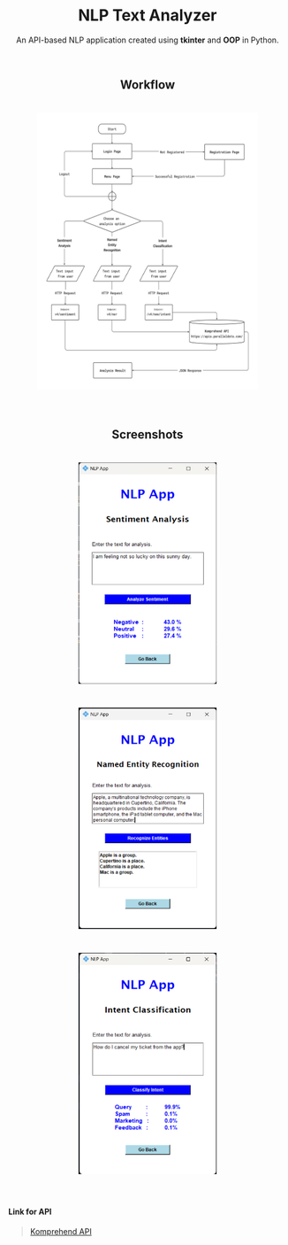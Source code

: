 <div align="center" >
  <h1>NLP Text Analyzer</h1> 
  <p>An API-based NLP application created using <b>tkinter</b> and <b>OOP</b> in Python.</p>
</div>
  
<br>

<div align="center" >
  <h2>Workflow</h2>
  <img src="resources/workflow.png" height="500" width="400" alt="sa" style="margin: 20px 10px">
</div>

<br>

<div align="center" >
  <h2>Screenshots</h2>
  <img src="resources/sa.png" height="400" width="250" alt="sa" style="margin: 20px 10px">
  <img src="resources/ner.png" height="400" width="250" alt="ner" style="margin: 20px 10px">
  <img src="resources/int.png" height="400" width="250" alt="int" style="margin: 20px 10px">
</div>

<br>

#### Link for API
> [Komprehend API](https://komprehend.io/api-wrappers)
